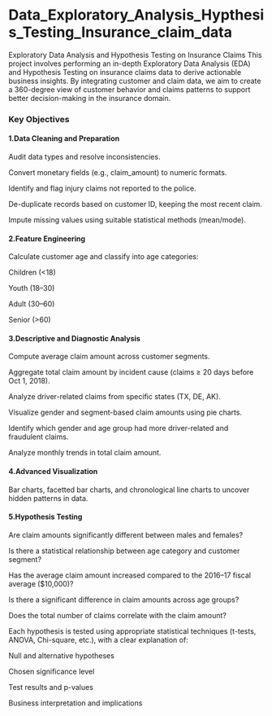 # Data_Exploratory_Analysis_Hypthesis_Testing_Insurance_claim_data
Exploratory Data Analysis and Hypothesis Testing on Insurance Claims
This project involves performing an in-depth Exploratory Data Analysis (EDA) and Hypothesis Testing on insurance claims data to derive actionable business insights. By integrating customer and claim data, we aim to create a 360-degree view of customer behavior and claims patterns to support better decision-making in the insurance domain.
### Key Objectives
#### 1.Data Cleaning and Preparation

Audit data types and resolve inconsistencies.

Convert monetary fields (e.g., claim_amount) to numeric formats.

Identify and flag injury claims not reported to the police.

De-duplicate records based on customer ID, keeping the most recent claim.

Impute missing values using suitable statistical methods (mean/mode).

#### 2.Feature Engineering

Calculate customer age and classify into age categories:

Children (<18)

Youth (18–30)

Adult (30–60)

Senior (>60)

#### 3.Descriptive and Diagnostic Analysis

Compute average claim amount across customer segments.

Aggregate total claim amount by incident cause (claims ≥ 20 days before Oct 1, 2018).

Analyze driver-related claims from specific states (TX, DE, AK).

Visualize gender and segment-based claim amounts using pie charts.

Identify which gender and age group had more driver-related and fraudulent claims.

Analyze monthly trends in total claim amount.

#### 4.Advanced Visualization

Bar charts, facetted bar charts, and chronological line charts to uncover hidden patterns in data.

#### 5.Hypothesis Testing

Are claim amounts significantly different between males and females?

Is there a statistical relationship between age category and customer segment?

Has the average claim amount increased compared to the 2016–17 fiscal average ($10,000)?

Is there a significant difference in claim amounts across age groups?

Does the total number of claims correlate with the claim amount?

Each hypothesis is tested using appropriate statistical techniques (t-tests, ANOVA, Chi-square, etc.), with a clear explanation of:

Null and alternative hypotheses

Chosen significance level

Test results and p-values

Business interpretation and implications

